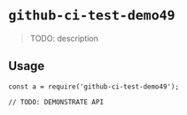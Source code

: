 
# `github-ci-test-demo49`

> TODO: description

## Usage

```
const a = require('github-ci-test-demo49');

// TODO: DEMONSTRATE API
```

